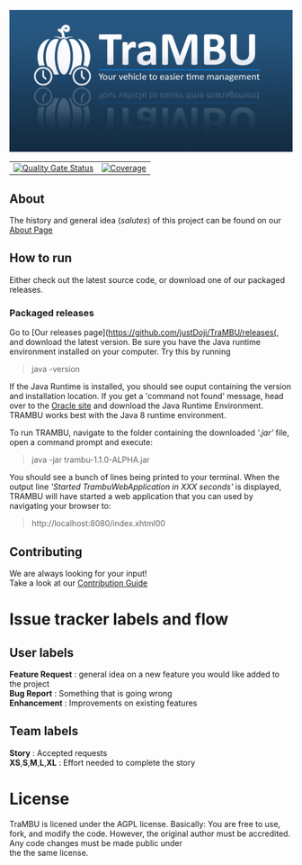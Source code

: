 ![Trambu Header](./docs/images/trambu_header.PNG "Screenshot of Trambu")

|   |   |
|---|---|
|[![Quality Gate Status](https://sonarcloud.io/api/project_badges/measure?project=be.doji.productivity%3Anewtrambu&metric=alert_status)](https://sonarcloud.io/dashboard?id=be.doji.productivity%3Anewtrambu)| [![Coverage](https://sonarcloud.io/api/project_badges/measure?project=be.doji.productivity%3Anewtrambu&metric=coverage)](https://sonarcloud.io/dashboard?id=be.doji.productivity%3Anewtrambu)| 
 



## About 

The history and general idea (*salutes*) of this project can be found on our [About Page](docs/ABOUT.md)



## How to run

Either check out the latest source code, or download one of our packaged releases.

### Packaged releases

Go to [Our releases page](https://github.com/justDoji/TraMBU/releases(, and download the latest version.
Be sure you have the Java runtime environment installed on your computer.
Try this by running

> java -version

If the Java Runtime is installed, you should see ouput containing the version and installation location. 
If you get a 'command not found' message, head over to the [Oracle site](https://www.oracle.com/technetwork/java/javase/downloads/index.html) and download the Java Runtime Environment.
TRAMBU works best with the Java 8 runtime environment.

To run TRAMBU, navigate to the folder containing the downloaded *'.jar'* file, open a command prompt and execute:

> java -jar trambu-1.1.0-ALPHA.jar

You should see a bunch of lines being printed to your terminal.
When the output line *'Started TrambuWebApplication in XXX seconds'* is displayed,
TRAMBU will have started a web application that you can used by navigating your browser to:

> http://localhost:8080/index.xhtml00


## Contributing

We are always looking for your input!  
Take a look at our [Contribution Guide](CONTRIBUTING.md)

# Issue tracker labels and flow

## User labels

**Feature Request** : general idea on a new feature you would like added to the project  
**Bug Report** : Something that is going wrong  
**Enhancement** : Improvements on existing features  

## Team labels

**Story** : Accepted requests  
**XS**,**S**,**M**,**L**,**XL** : Effort needed to complete the story

# License

TraMBU is licened under the AGPL license. Basically: You are free to use, fork, and modify the code.
However, the original author must be accredited. Any code changes must be made public under  
the the same license. 